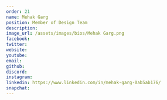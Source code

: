 ```yaml
---
order: 21
name: Mehak Garg
position: Member of Design Team
description: 
image_url: /assets/images/bios/Mehak Garg.png
facebook: 
twitter: 
website: 
youtube: 
email: 
github: 
discord: 
instagram: 
linkedin: https://www.linkedin.com/in/mehak-garg-0ab5ab176/
snapchat: 
---
```

